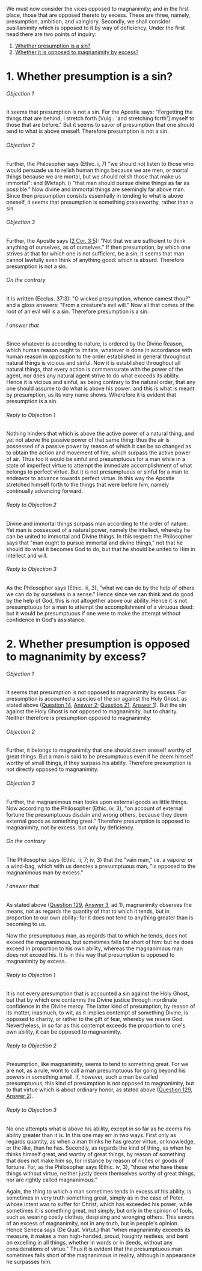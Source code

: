 We must now consider the vices opposed to magnanimity; and in the first place, those that are opposed thereto by excess. These are three, namely, presumption, ambition, and vainglory. Secondly, we shall consider pusillanimity which is opposed to it by way of deficiency. Under the first head there are two points of inquiry:  

1. [ Whether presumption is a sin?](#1.%20Whether%20presumption%20is%20a%20sin?)
2. [ Whether it is opposed to magnanimity by excess?](#2.%20Whether%20presumption%20is%20opposed%20to%20magnanimity%20by%20excess?)



# 1. Whether presumption is a sin? 

###### Objection 1
It seems that presumption is not a sin. For the Apostle says: "Forgetting the things that are behind, I stretch forth \[Vulg.: 'and stretching forth'\] myself to those that are before." But it seems to savor of presumption that one should tend to what is above oneself. Therefore presumption is not a sin.  

###### Objection 2
Further, the Philosopher says (Ethic. i, 7) "we should not listen to those who would persuade us to relish human things because we are men, or mortal things because we are mortal, but we should relish those that make us immortal": and (Metaph. i) "that man should pursue divine things as far as possible." Now divine and immortal things are seemingly far above man. Since then presumption consists essentially in tending to what is above oneself, it seems that presumption is something praiseworthy, rather than a sin.  

###### Objection 3
Further, the Apostle says ([2 Cor. 3:5](http://bible.gospelcom.net/bible?2+Cor++3:5)): "Not that we are sufficient to think anything of ourselves, as of ourselves." If then presumption, by which one strives at that for which one is not sufficient, be a sin, it seems that man cannot lawfully even think of anything good: which is absurd. Therefore presumption is not a sin.  

###### On the contrary
It is written (Ecclus. 37:3): "O wicked presumption, whence camest thou?" and a gloss answers: "From a creature's evil will." Now all that comes of the root of an evil will is a sin. Therefore presumption is a sin.  

###### I answer that
Since whatever is according to nature, is ordered by the Divine Reason, which human reason ought to imitate, whatever is done in accordance with human reason in opposition to the order established in general throughout natural things is vicious and sinful. Now it is established throughout all natural things, that every action is commensurate with the power of the agent, nor does any natural agent strive to do what exceeds its ability. Hence it is vicious and sinful, as being contrary to the natural order, that any one should assume to do what is above his power: and this is what is meant by presumption, as its very name shows. Wherefore it is evident that presumption is a sin.  

###### Reply to Objection 1
Nothing hinders that which is above the active power of a natural thing, and yet not above the passive power of that same thing: thus the air is possessed of a passive power by reason of which it can be so changed as to obtain the action and movement of fire, which surpass the active power of air. Thus too it would be sinful and presumptuous for a man while in a state of imperfect virtue to attempt the immediate accomplishment of what belongs to perfect virtue. But it is not presumptuous or sinful for a man to endeavor to advance towards perfect virtue. In this way the Apostle stretched himself forth to the things that were before him, namely continually advancing forward.  

###### Reply to Objection 2
Divine and immortal things surpass man according to the order of nature. Yet man is possessed of a natural power, namely the intellect, whereby he can be united to immortal and Divine things. In this respect the Philosopher says that "man ought to pursue immortal and divine things," not that he should do what it becomes God to do, but that he should be united to Him in intellect and will.  

###### Reply to Objection 3
As the Philosopher says (Ethic. iii, 3), "what we can do by the help of others we can do by ourselves in a sense." Hence since we can think and do good by the help of God, this is not altogether above our ability. Hence it is not presumptuous for a man to attempt the accomplishment of a virtuous deed: but it would be presumptuous if one were to make the attempt without confidence in God's assistance.  




# 2. Whether presumption is opposed to magnanimity by excess? 

###### Objection 1
It seems that presumption is not opposed to magnanimity by excess. For presumption is accounted a species of the sin against the Holy Ghost, as stated above ([Question 14](../../../1-46.%20Theological%20Virtues/1-16.%20Faith/14.%20Blasphemy%20Against%20the%20Holy%20Ghost.md), [Answer 2](../../../1-46.%20Theological%20Virtues/1-16.%20Faith/14.%20Blasphemy%20Against%20the%20Holy%20Ghost.md#2.%20Whether%20it%20is%20fitting%20to%20distinguish%20six%20kinds%20of%20sin%20against%20the%20Holy%20Ghost?%20); [Question 21](../../../1-46.%20Theological%20Virtues/17-22.%20Hope/21.%20Presumption.md), [Answer 1](../../../1-46.%20Theological%20Virtues/17-22.%20Hope/21.%20Presumption.md#1.%20Whether%20presumption%20trusts%20in%20God%20or%20in%20our%20own%20power?%20)). But the sin against the Holy Ghost is not opposed to magnanimity, but to charity. Neither therefore is presumption opposed to magnanimity.  

###### Objection 2
Further, it belongs to magnanimity that one should deem oneself worthy of great things. But a man is said to be presumptuous even if he deem himself worthy of small things, if they surpass his ability. Therefore presumption is not directly opposed to magnanimity.  

###### Objection 3
Further, the magnanimous man looks upon external goods as little things. Now according to the Philosopher (Ethic. iv, 3), "on account of external fortune the presumptuous disdain and wrong others, because they deem external goods as something great." Therefore presumption is opposed to magnanimity, not by excess, but only by deficiency.  

###### On the contrary
The Philosopher says (Ethic. ii, 7; iv, 3) that the "vain man," i.e. a vaporer or a wind-bag, which with us denotes a presumptuous man, "is opposed to the magnanimous man by excess."  

###### I answer that
As stated above ([Question 129](129.%20Magnanimity.md), [Answer 3](129.%20Magnanimity.md#3.%20Whether%20magnanimity%20is%20a%20virtue?%20), ad 1), magnanimity observes the means, not as regards the quantity of that to which it tends, but in proportion to our own ability: for it does not tend to anything greater than is becoming to us.  

Now the presumptuous man, as regards that to which he tends, does not exceed the magnanimous, but sometimes falls far short of him: but he does exceed in proportion to his own ability, whereas the magnanimous man does not exceed his. It is in this way that presumption is opposed to magnanimity by excess.  

###### Reply to Objection 1
It is not every presumption that is accounted a sin against the Holy Ghost, but that by which one contemns the Divine justice through inordinate confidence in the Divine mercy. The latter kind of presumption, by reason of its matter, inasmuch, to wit, as it implies contempt of something Divine, is opposed to charity, or rather to the gift of fear, whereby we revere God. Nevertheless, in so far as this contempt exceeds the proportion to one's own ability, it can be opposed to magnanimity.  

###### Reply to Objection 2
Presumption, like magnanimity, seems to tend to something great. For we are not, as a rule, wont to call a man presumptuous for going beyond his powers in something small. If, however, such a man be called presumptuous, this kind of presumption is not opposed to magnanimity, but to that virtue which is about ordinary honor, as stated above ([Question 129](129.%20Magnanimity.md), [Answer 2](129.%20Magnanimity.md#2.%20Whether%20magnanimity%20is%20essentially%20about%20great%20honors?%20)).  

###### Reply to Objection 3
No one attempts what is above his ability, except in so far as he deems his ability greater than it is. In this one may err in two ways. First only as regards quantity, as when a man thinks he has greater virtue, or knowledge, or the like, than he has. Secondly, as regards the kind of thing, as when he thinks himself great, and worthy of great things, by reason of something that does not make him so, for instance by reason of riches or goods of fortune. For, as the Philosopher says (Ethic. iv, 3), "those who have these things without virtue, neither justly deem themselves worthy of great things, nor are rightly called magnanimous."  

Again, the thing to which a man sometimes tends in excess of his ability, is sometimes in very truth something great, simply as in the case of Peter, whose intent was to suffer for Christ, which has exceeded his power; while sometimes it is something great, not simply, but only in the opinion of fools, such as wearing costly clothes, despising and wronging others. This savors of an excess of magnanimity, not in any truth, but in people's opinion. Hence Seneca says (De Quat. Virtut.) that "when magnanimity exceeds its measure, it makes a man high-handed, proud, haughty restless, and bent on excelling in all things, whether in words or in deeds, without any considerations of virtue." Thus it is evident that the presumptuous man sometimes falls short of the magnanimous in reality, although in appearance he surpasses him.